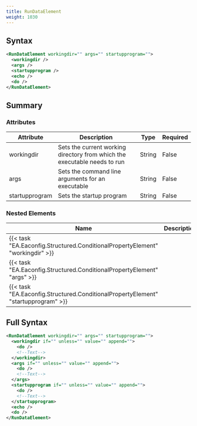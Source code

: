 ```yaml
---
title: RunDataElement
weight: 1030
---
```

## Syntax
```xml
<RunDataElement workingdir="" args="" startupprogram="">
  <workingdir />
  <args />
  <startupprogram />
  <echo />
  <do />
</RunDataElement>
```
## Summary ##



### Attributes
| Attribute | Description | Type | Required |
| --------- | ----------- | ---- | -------- |
| workingdir | Sets the current working directory from which the executable needs to run | String | False |
| args | Sets the command line arguments for an executable | String | False |
| startupprogram | Sets the startup program | String | False |

### Nested Elements
| Name | Description | Type | Required |
| ---- | ----------- | ---- | -------- |
| {{< task "EA.Eaconfig.Structured.ConditionalPropertyElement" "workingdir" >}}|  | {{< task "EA.Eaconfig.Structured.ConditionalPropertyElement" >}} | False |
| {{< task "EA.Eaconfig.Structured.ConditionalPropertyElement" "args" >}}|  | {{< task "EA.Eaconfig.Structured.ConditionalPropertyElement" >}} | False |
| {{< task "EA.Eaconfig.Structured.ConditionalPropertyElement" "startupprogram" >}}|  | {{< task "EA.Eaconfig.Structured.ConditionalPropertyElement" >}} | False |

## Full Syntax
```xml
<RunDataElement workingdir="" args="" startupprogram="">
  <workingdir if="" unless="" value="" append="">
    <do />
    <!--Text-->
  </workingdir>
  <args if="" unless="" value="" append="">
    <do />
    <!--Text-->
  </args>
  <startupprogram if="" unless="" value="" append="">
    <do />
    <!--Text-->
  </startupprogram>
  <echo />
  <do />
</RunDataElement>
```

